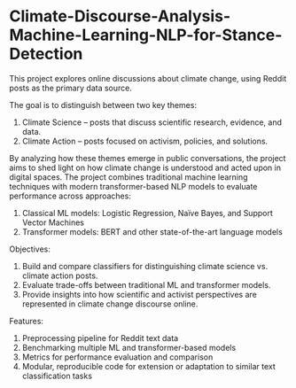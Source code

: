 # Climate-Discourse-Analysis-Machine-Learning-NLP-for-Stance-Detection

This project explores online discussions about climate change, using Reddit posts as the primary data source.

The goal is to distinguish between two key themes:
1. Climate Science – posts that discuss scientific research, evidence, and data.
2. Climate Action – posts focused on activism, policies, and solutions.

By analyzing how these themes emerge in public conversations, the project aims to shed light on how climate change is understood and acted upon in digital spaces. The project combines traditional machine learning techniques with modern transformer-based NLP models to evaluate performance across approaches:
1. Classical ML models: Logistic Regression, Naïve Bayes, and Support Vector Machines
2. Transformer models: BERT and other state-of-the-art language models

Objectives:
1. Build and compare classifiers for distinguishing climate science vs. climate action posts.
2. Evaluate trade-offs between traditional ML and transformer models.
3. Provide insights into how scientific and activist perspectives are represented in climate change discourse online.

Features:
1. Preprocessing pipeline for Reddit text data
2. Benchmarking multiple ML and transformer-based models
3. Metrics for performance evaluation and comparison
4. Modular, reproducible code for extension or adaptation to similar text classification tasks
